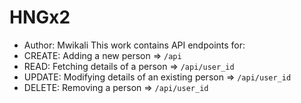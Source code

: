 # HNGx2
- Author: Mwikali
  This work contains API endpoints for: <br>
- CREATE: Adding a new person => ```/api``` <br>
- READ: Fetching details of a person => ```/api/user_id``` <br>
- UPDATE: Modifying details of an existing person => ```/api/user_id``` <br>
- DELETE: Removing a person => ```/api/user_id``` <br>